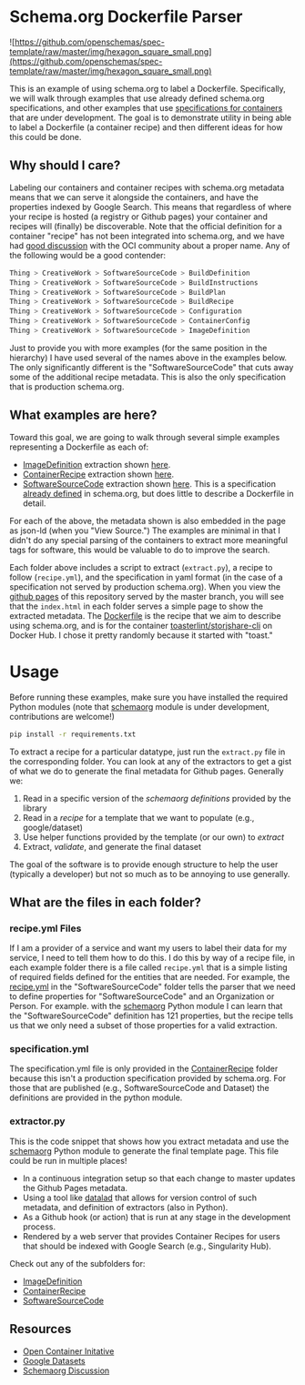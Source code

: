 # Schema.org Dockerfile Parser

![https://github.com/openschemas/spec-template/raw/master/img/hexagon_square_small.png](https://github.com/openschemas/spec-template/raw/master/img/hexagon_square_small.png)

This is an example of using schema.org to label a Dockerfile. Specifically, we will
walk through examples that use already defined schema.org specifications, and other
examples that use [specifications for containers](https://www.github.com/openschemas/spec-container)
 that are under development. The goal is to demonstrate utility in being able to 
label a Dockerfile (a container recipe) and then different ideas for how this could be done.

## Why should I care?

Labeling our containers and container recipes with schema.org metadata means that
we can serve it alongside the containers, and have the properties indexed by Google Search.
This means that regardless of where your recipe is hosted (a registry or Github pages)
your container and recipes will (finally) be discoverable. Note that the official
definition for a container "recipe" has not been integrated into schema.org, and we
have had [good discussion](https://groups.google.com/a/opencontainers.org/forum/#!topic/dev/vEupyIGtvJs) with the OCI community about a proper name. Any of the
following would be a good contender:

```bash
Thing > CreativeWork > SoftwareSourceCode > BuildDefinition
Thing > CreativeWork > SoftwareSourceCode > BuildInstructions
Thing > CreativeWork > SoftwareSourceCode > BuildPlan
Thing > CreativeWork > SoftwareSourceCode > BuildRecipe
Thing > CreativeWork > SoftwareSourceCode > Configuration
Thing > CreativeWork > SoftwareSourceCode > ContainerConfig
Thing > CreativeWork > SoftwareSourceCode > ImageDefinition
```

Just to provide you with more examples (for the same position in the hierarchy)
I have used several of the names above in the examples below. The only significantly
different is the "SoftwareSourceCode" that cuts away some of the additional recipe
metadata. This is also the only specification that is production schema.org.

## What examples are here?

Toward this goal, we are going to walk through several simple examples 
representing a Dockerfile as each of:

 - [ImageDefinition](ImageDefinition) extraction shown [here](https://openbases.github.io/extract-dockerfile/ImageDefinition/).
 - [ContainerRecipe](ContainerRecipe) extraction shown [here](https://openbases.github.io/extract-dockerfile/ContainerRecipe/).
 - [SoftwareSourceCode](SoftwareSourceCode) extraction shown [here](https://openbases.github.io/extract-dockerfile/SoftwareSourceCode/). This is a specification 
[already defined](https://schema.org/SoftwareSourceCode) in schema.org, 
but does little to describe a Dockerfile in detail.

For each of the above, the metadata shown is also embedded in the page as json-ld
(when you "View Source.") The examples are minimal in that I didn't do any special
parsing of the containers to extract more meaningful tags for software, this would
be valuable to do to improve the search.

Each folder above includes a script to extract (`extract.py`), 
a recipe to follow (`recipe.yml`), and the specification in yaml format (in the 
case of a specification not served by production schema.org). When you view
the [github pages](https://openbases.github.io/extract-dockerfile) of this 
repository served by the master branch, you will see that the `index.html` 
in each folder serves a simple page to show the extracted metadata. The 
[Dockerfile](Dockerfile) is the recipe that we aim to describe using schema.org,
and is for the container [toasterlint/storjshare-cli](https://hub.docker.com/r/toasterlint/storjshare-cli/) on Docker Hub. I chose it pretty randomly because it started with
"toast."


# Usage

Before running these examples, make sure you have installed the required Python
modules (note that [schemaorg](https://www.github.com/openschemas/schemaorg) module is under
development, contributions are welcome!)

```bash
pip install -r requirements.txt
```

To extract a recipe for a particular datatype, just run the `extract.py` file
in the corresponding folder. You can look at any of the extractors to get a gist
of what we do to generate the final metadata for Github pages. Generally we:

 1. Read in a specific version of the *schemaorg definitions* provided by the library
 2. Read in a *recipe* for a template that we want to populate (e.g., google/dataset)
 3. Use helper functions provided by the template (or our own) to *extract*
 4. Extract, *validate*, and generate the final dataset

The goal of the software is to provide enough structure to help the user (typically a developer)
but not so much as to be annoying to use generally.

## What are the files in each folder?

### recipe.yml Files

If I am a provider of a service and want my users to label their data for my service,
I need to tell them how to do this. I do this by way of a recipe file, in each
example folder there is a file called `recipe.yml` that is a simple listing of required fields defined for the entities that are needed. For example, the [recipe.yml](SoftwareSourceCode/recipe.yml) in the "SoftwareSourceCode" folder tells the parser that we need to define
properties for "SoftwareSourceCode" and an Organization or Person. For example.
with the [schemaorg](https://www.github.com/openschemas/schemaorg) Python module 
I can learn that the "SoftwareSourceCode" definition has 121 properties, 
but the recipe tells us that we only need a subset of those
properties for a valid extraction.

### specification.yml

The specification.yml file is only provided in the [ContainerRecipe](ContainerRecipe)
folder because this isn't a production specification provided by schema.org. For
those that are published (e.g., SoftwareSourceCode and Dataset) the definitions are
provided in the python module.

### extractor.py

This is the code snippet that shows how you extract metadata and use the 
[schemaorg](https://www.github.com/openschemas/schemaorg) Python module
to generate the final template page. This file could be run in multiple places!

 - In a continuous integration setup so that each change to master updates the Github Pages metadata.
 - Using a tool like [datalad](https://datalad.org) that allows for version control of such metadata, and definition of extractors (also in Python).
 - As a Github hook (or action) that is run at any stage in the development process.
 - Rendered by a web server that provides Container Recipes for users that should be indexed with Google Search (e.g., Singularity Hub).

Check out any of the subfolders for:

 - [ImageDefinition](ImageDefinition)
 - [ContainerRecipe](ContainerRecipe)
 - [SoftwareSourceCode](SoftwareSourceCode)

## Resources

 - [Open Container Initative](https://github.com/opencontainers/)
 - [Google Datasets](https://www.blog.google/products/search/making-it-easier-discover-datasets/)
 - [Schemaorg Discussion](https://github.com/schemaorg/schemaorg/issues/2059#issuecomment-427208907)
